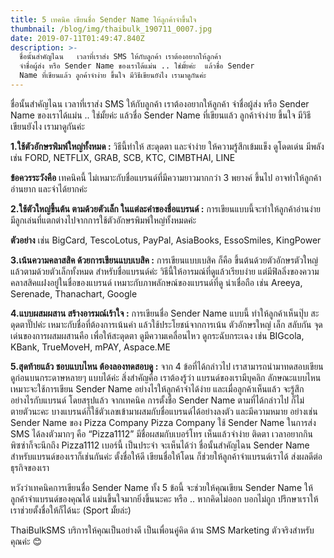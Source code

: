 ```yaml
---
title: 5 เทคนิค เขียนชื่อ Sender Name ให้ลูกค้าจำขึ้นใจ
thumbnail: /blog/img/thaibulk_190711_0007.jpg
date: 2019-07-11T01:49:47.840Z
description: >-
  ชื่อนั้นสำคัญไฉน   เวลาที่เราส่ง SMS ให้กับลูกค้า เราต้องอยากให้ลูกค้า
  จำชื่อผู้ส่ง หรือ Sender Name ของเราได้แม่น .. ใช่มั้ยค่ะ  แล้วชื่อ Sender
  Name ที่เขียนแล้ว ลูกค้าจำง่าย ขึ้นใจ มีวิธีเขียนยังไง เรามาดูกันค่ะ
---
```

ชื่อนั้นสำคัญไฉน เวลาที่เราส่ง SMS ให้กับลูกค้า เราต้องอยากให้ลูกค้า จำชื่อผู้ส่ง หรือ Sender Name ของเราได้แม่น .. ใช่มั้ยค่ะ แล้วชื่อ Sender Name ที่เขียนแล้ว ลูกค้าจำง่าย ขึ้นใจ มีวิธีเขียนยังไง เรามาดูกันค่ะ 

**1.ใช้ตัวอักษรพิมพ์ใหญ่ทั้งหมด :** วิธีนี้ทำให้ สะดุดตา และจำง่าย ให้ความรู้สึกเข้มแข็ง ดูโดดเด่น มีพลัง เช่น FORD, NETFLIX, GRAB, SCB, KTC, CIMBTHAI, LINE 

**ข้อควรระวังคือ** เทคนิคนี้ ไม่เหมาะกับชื่อแบรนด์ที่มีความยาวมากกว่า 3 พยางค์ ขึ้นไป อาจทำให้ลูกค้าอ่านยาก และจำได้ยากค่ะ



**2.ใช้ตัวใหญ่ขึ้นต้น ตามด้วยตัวเล็ก ในแต่ละคำของชื่อแบรนด์ :** การเขียนแบบนี้จะทำให้ลูกค้าอ่านง่าย มีลูกเล่นที่แตกต่างไปจากการใช้ตัวอักษรพิมพ์ใหญ่ทั้งหมดค่ะ 

**ตัวอย่าง** เช่น BigCard, TescoLotus, PayPal, AsiaBooks, EssoSmiles, KingPower



**3.เน้นความคลาสสิค ด้วยการเขียนแบบเบสิค :** การเขียนแบบเบสิค ก็คือ ขึ้นต้นด้วยตัวอักษรตัวใหญ่ แล้วตามด้วยตัวเล็กทั้งหมด สำหรับชื่อแบรนด์ค่ะ วิธีนี้ให้อารมณ์ที่ดูแล้วเรียบง่าย แต่มีฟิลลิ่งของความคลาสสิคแฝงอยู่ในชื่อของแบรนด์ เหมาะกับภาพลักษณ์ของแบรนด์ที่ดู น่าเชื่อถือ เช่น Areeya, Serenade, Thanachart, Google 



**4.แบบผสมผสาน สร้างอารมณ์เร้าใจ :** การเขียนชื่อ Sender Name แบบนี้ ทำให้ลูกค้าเห็นปุ๊บ สะดุดตาปั๊ปค่ะ เหมาะกับชื่อที่ต้องการเน้นคำ แล้วใช้ประโยชน์จากการเน้น ตัวอักษรใหญ่ เล็ก สลับกัน จุดเด่นของการผสมผสานคือ เพื่อให้สะดุดตา ดูมีความเคลื่อนไหว ดูกระฉับกระเฉง เช่น BIGcola, KBank, TrueMoveH, mPAY, Aspace.ME



**5.สุดท้ายแล้ว ชอบแบบไหน ต้องลองทดสอบดู :** จาก 4 ข้อที่ได้กล่าวไป เราสามารถนำมาทดสอบเขียนดูก่อนบนกระดาษหลายๆ แบบได้ค่ะ สิ่งสำคัญคือ เราต้องรู้ว่า แบรนด์ของเรามีบุคลิก ลักษณะแบบไหน เหมาะจะใช้การเขียน Sender Name อย่างไรให้ลูกค้าจำได้ง่าย และเมื่อลูกค้าเห็นแล้ว จะรู้สึกอย่างไรกับแบรนด์ โดยสรุปแล้ว จากเทคนิค การตั้งชื่อ Sender Name ตามที่ได้กล่าวไป ก็ไม่ตายตัวนะคะ บางแบรนด์ก็ใช้ตัวเลขเข้ามาผสมกับชื่อแบรนด์ได้อย่างลงตัว และมีความหมาย อย่างเช่น Sender Name ของ Pizza Company Pizza Company ใช้ Sender Name ในการส่ง SMS ได้ลงตัวมากๆ คือ “Pizza1112” มีชื่อผสมกับเบอร์โทร เห็นแล้วจำง่าย ติดตา เวลาอยากกินพิซซ่าก็จะนึกถึง Pizza1112 เบอร์นี้ เป็นประจำ จะเห็นได้ว่า ชื่อนั้นสำคัญไฉน Sender Name สำหรับแบรนด์ของเราก็เช่นกันค่ะ ตั้งชื่อให้ดี เขียนชื่อให้โดน ก็ช่วยให้ลูกค้าจำแบรนด์เราได้ ส่งผลดีต่อธุรกิจของเรา

หวังว่าเทคนิคการเขียนชื่อ Sender Name ทั้ง 5 ข้อนี้ จะช่วยให้คุณเขียน Sender Name ให้ลูกค้าจำแบรนด์ของคุณได้ แม่นขึ้นใจมากยิ่งขึ้นนะคะ หรือ .. หากคิดไม่ออก บอกไม่ถูก ปรึกษาเราให้เราช่วยตั้งชื่อให้ก็ได้นะ (Sport มั้ยล่ะ)

ThaiBulkSMS บริการให้คุณเป็นอย่างดี เป็นเพื่อนคู่คิด ด้าน SMS Marketing ตัวจริงสำหรับคุณค่ะ 😊
